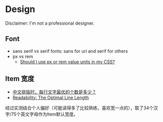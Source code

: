 # Design

Disclaimer: I'm not a professional designer.

## Font

* sans serif vs serif fonts: sans for uri and serif for others
* px vs rem
  * [Should I use px or rem value units in my CSS?](https://stackoverflow.com/questions/11799236/should-i-use-px-or-rem-value-units-in-my-css)

## Item 宽度

* [中文排版时，每行文字最优的个数是多少？](https://www.zhihu.com/question/19621078)
* [Readability: The Optimal Line Length](https://baymard.com/blog/line-length-readability)

经过实测结合个人偏好（可能读得多了比较熟练，喜欢宽一点的），取了34个汉字/75个英文字母作为Item默认宽度。
